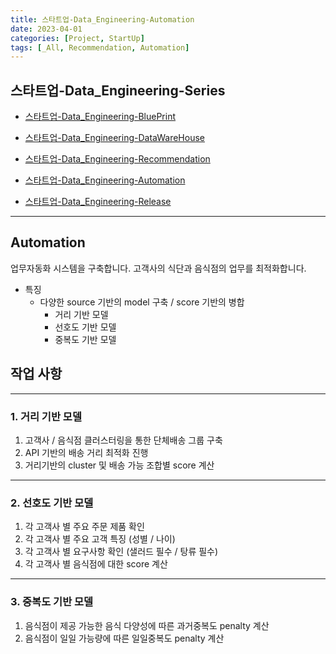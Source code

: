 ```yaml
---
title: 스타트업-Data_Engineering-Automation
date: 2023-04-01
categories: [Project, StartUp]
tags: [_All, Recommendation, Automation]
---
```


## 스타트업-Data_Engineering-Series

- [스타트업-Data_Engineering-BluePrint](/posts/startup-blueprint/)

- [스타트업-Data_Engineering-DataWareHouse](/posts/startup-datawarehouse/)

- [스타트업-Data_Engineering-Recommendation](/posts/startup-recommendation/)

- [스타트업-Data_Engineering-Automation](/posts/startup-automation/)

- [스타트업-Data_Engineering-Release](/posts/startup-release/)

---

## Automation

업무자동화 시스템을 구축합니다.
고객사의 식단과 음식점의 업무를 최적화합니다.

- 특징
  - 다양한 source 기반의 model 구축 / score 기반의 병합
    - 거리 기반 모델
    - 선호도 기반 모델
    - 중복도 기반 모델

## 작업 사항

---

### 1. 거리 기반 모델

1. 고객사 / 음식점 클러스터링을 통한 단체배송 그룹 구축
2. API 기반의 배송 거리 최적화 진행
3. 거리기반의 cluster 및 배송 가능 조합별 score 계산

---

### 2. 선호도 기반 모델

1. 각 고객사 별 주요 주문 제품 확인
2. 각 고객사 별 주요 고객 특징 (성별 / 나이)
3. 각 고객사 별 요구사항 확인 (샐러드 필수 / 탕류 필수)
4. 각 고객사 별 음식점에 대한 score 계산

---

### 3. 중복도 기반 모델

1. 음식점이 제공 가능한 음식 다양성에 따른 과거중복도 penalty 계산
2. 음식점이 일일 가능량에 따른 일일중복도 penalty 계산
